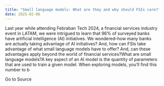 ```yaml
---
title: "Small language models: What are they and why should FSIs care?"
date: 2025-02-06
---
```


Last year while attending Febraban Tech 2024, a financial services industry event in LATAM, we were intrigued to learn that 96% of surveyed banks have artificial intelligence (AI) initiatives. We wondered–how many banks are actually taking advantage of AI initiatives? And, how can FSIs take advantage of what small language models have to offer? And, can these advantages apply beyond the world of financial services?What are small language models?A key aspect of an AI model is the quantity of parameters that are used to train a given model. When exploring models, you’ll find this number to b

Go to Source
